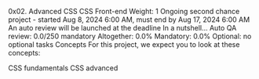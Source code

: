 0x02. Advanced CSS
CSS
Front-end
 Weight: 1
 Ongoing second chance project - started Aug 8, 2024 6:00 AM, must end by Aug 17, 2024 6:00 AM
 An auto review will be launched at the deadline
In a nutshell…
Auto QA review: 0.0/250 mandatory
Altogether:  0.0%
Mandatory: 0.0%
Optional: no optional tasks
Concepts
For this project, we expect you to look at these concepts:

CSS fundamentals
CSS advanced